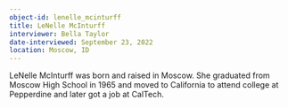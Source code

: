 ```yaml
---
object-id: lenelle_mcinturff
title: LeNelle McInturff
interviewer: Bella Taylor
date-interviewed: September 23, 2022
location: Moscow, ID
---
```

LeNelle McInturff was born and raised in Moscow. She graduated from Moscow High School in 1965 and moved to California to attend college at Pepperdine and later 
got a job at CalTech. 
